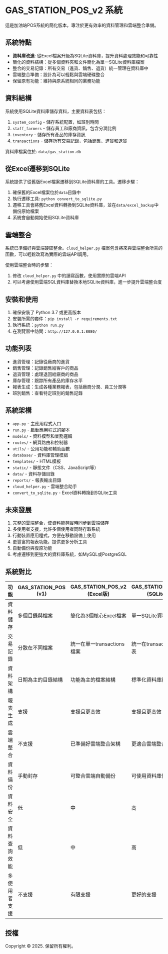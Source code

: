 # GAS_STATION_POS_v2 系統

這是加油站POS系統的簡化版本，專注於更有效率的資料管理和雲端整合準備。

## 系統特點

- **資料庫改進**: 從Excel檔案升級為SQLite資料庫，提升資料處理效能和可靠性
- 簡化的資料結構：從多個資料夾和文件簡化為單一SQLite資料庫檔案
- 整合的交易記錄：所有交易（進貨、銷售、退貨）統一管理在資料庫中
- 雲端整合準備：設計為可以輕鬆與雲端硬碟整合
- 保留原有功能：維持與原系統相同的業務功能

## 資料結構

系統使用SQLite資料庫儲存資料，主要資料表包括：

1. `system_config` - 儲存系統配置，如班別時間
2. `staff_farmers` - 儲存員工和廠商資訊，包含分潤比例
3. `inventory` - 儲存所有產品的庫存資訊
4. `transactions` - 儲存所有交易記錄，包括銷售、進貨和退貨

資料庫檔案位於: `data/gas_station.db`

## 從Excel遷移到SQLite

系統提供了從舊版Excel檔案遷移到SQLite資料庫的工具。遷移步驟：

1. 確保舊的Excel檔案位於`data`目錄中
2. 執行遷移工具: `python convert_to_sqlite.py`
3. 遷移工具會將舊Excel資料轉換到SQLite資料庫，並在`data/excel_backup`中備份原始檔案
4. 系統會自動開始使用SQLite資料庫

## 雲端整合

系統已準備好與雲端硬碟整合。`cloud_helper.py` 檔案包含將來與雲端整合所需的函數，可以輕鬆改寫為實際的雲端API調用。

使用雲端整合時的步驟：

1. 修改 `cloud_helper.py` 中的讀寫函數，使用實際的雲端API
2. 可以考慮使用雲端SQL資料庫替換本地SQLite資料庫，進一步提升雲端整合度

## 安裝和使用

1. 確保安裝了 Python 3.7 或更高版本
2. 安裝所需的套件：`pip install -r requirements.txt`
3. 執行系統：`python run.py`
4. 在瀏覽器中訪問：`http://127.0.0.1:8080/`

## 功能列表

- 進貨管理：記錄從廠商的進貨
- 銷售管理：記錄銷售給客戶的商品
- 退貨管理：處理退回給廠商的商品
- 庫存管理：跟踪所有產品的庫存水平
- 報表生成：生成各種業務報表，包括廠商分潤、員工分潤等
- 班別銷售：查看特定班別的銷售記錄

## 系統架構

- `app.py` - 主應用程式入口
- `run.py` - 啟動應用程式的腳本
- `models/` - 資料模型和業務邏輯
- `routes/` - 網頁路由和控制器
- `utils/` - 公用功能和輔助函數
- `database/` - 資料庫管理模組
- `templates/` - HTML模板
- `static/` - 靜態文件（CSS、JavaScript等）
- `data/` - 資料存儲目錄
- `reports/` - 報表輸出目錄
- `cloud_helper.py` - 雲端整合助手
- `convert_to_sqlite.py` - Excel資料轉換到SQLite工具

## 未來發展

1. 完整的雲端整合，使資料能夠實時同步到雲端儲存
2. 多使用者支援，允許多個使用者同時存取系統
3. 行動裝置應用程式，方便在移動設備上使用
4. 更豐富的報表功能，提供更多分析工具
5. 自動備份與復原功能
6. 考慮遷移到更強大的資料庫系統，如MySQL或PostgreSQL

## 系統對比

| 功能 | GAS_STATION_POS (v1) | GAS_STATION_POS_v2 (Excel版) | GAS_STATION_POS_v2 (SQLite版) |
|------|---------------------|---------------------------|---------------------------|
| 資料儲存 | 多個目錄與檔案 | 簡化為3個核心Excel檔案 | 單一SQLite資料庫 |
| 交易記錄 | 分散在不同檔案 | 統一在單一transactions檔案 | 統一在transactions資料表 |
| 資料架構 | 日期為主的目錄結構 | 功能為主的檔案結構 | 標準化資料庫結構 |
| 報表生成 | 支援 | 支援且更高效 | 支援且更高效 |
| 雲端整合 | 不支援 | 已準備好雲端整合架構 | 更適合雲端整合 |
| 資料備份 | 手動封存 | 可整合雲端自動備份 | 可使用資料庫備份機制 |
| 資料安全 | 低 | 中 | 高 |
| 資料查詢效能 | 低 | 中 | 高 |
| 多使用者支援 | 不支援 | 有限支援 | 更好的支援 |

## 授權

Copyright © 2025. 保留所有權利。
